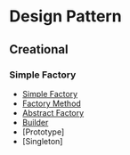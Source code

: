 
# Design Pattern

## Creational

### Simple Factory

- [Simple Factory](./Creational/simplefactory.go)
- [Factory Method](./Creational/factorymethod.go)
- [Abstract Factory](./Creational/abstractfactory.go)
- [Builder](./Creational/builder.go)
- [Prototype]
- [Singleton]
